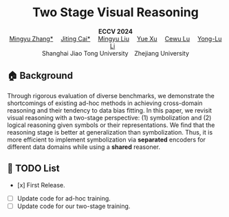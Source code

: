 <br>
<p align="center">
<h1 align="center"><strong>Two Stage Visual Reasoning</strong></h1>
  <p align="center">
  	<strong>ECCV 2024</strong>
	<br>
    <a href='https://mybearyzhang.github.io//' target='_blank'>Mingyu Zhang*</a>&emsp;
	<a href='https://Caijiting.github.io' target='_blank'>Jiting Cai*</a>&emsp;
    <a href='https://mingyulau.github.io/' target='_blank'>Mingyu Liu</a>&emsp;
    <a href='https://silicx.github.io/' target='_blank'>Yue Xu</a>&emsp;
	<a href='https://www.mvig.org' target='_blank'>Cewu Lu</a>&emsp;
    <a href='https://dirtyharrylyl.github.io/' target='_blank'>Yong-Lu Li</a>&emsp;
    <br>
    Shanghai Jiao Tong University&emsp;Zhejiang University
    <br>
  </p>
</p>


<div id="top" align="center">

<!-- [![arXiv](https://img.shields.io/badge/arXiv-2402.16174-blue)](https://arxiv.org/abs/2407.01525)
[![](https://img.shields.io/badge/Paper-%F0%9F%93%96-blue)](./assets/ECCV_2024_ScanReason.pdf)
[![](https://img.shields.io/badge/Project-%F0%9F%9A%80-blue)](https://zcmax.github.io/projects/ScanReason/) -->

</div>


## 🏠 Background
<!-- ![Teaser](assets/teaser.jpg) -->

<!-- <div style="text-align: center;">
    <img src="assets/Fig_Teaser.png" alt="Dialogue_Teaser" width=100% >
</div> -->

Through rigorous evaluation of diverse benchmarks, we demonstrate the shortcomings of existing ad-hoc methods in achieving cross-domain reasoning and their tendency to data bias fitting. In this paper, we revisit visual reasoning with a two-stage perspective: (1) symbolization and (2) logical reasoning given symbols or their representations. We find that the reasoning stage is better at generalization than symbolization. Thus, it is more efficient to implement symbolization via **separated** encoders for different data domains while using a **shared** reasoner.

<!-- ## 📦 Benchmark and Model
### Benchmark Overview
<p align="center">
  <img src="assets/scanreason_benchmark.png" align="center" width="100%">
</p>


<p align="center">
  <img src="assets/3d_reasoning_grounding.png" align="center" width="100%">
</p> -->


## 📝 TODO List

- \[x\] First Release.
- [ ] Update code for ad-hoc training.
- [ ] Update code for our two-stage training.

<!-- ## 👏 Acknowledgements -->

